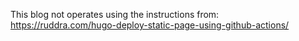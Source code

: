 This blog not operates using the instructions from:
https://ruddra.com/hugo-deploy-static-page-using-github-actions/
